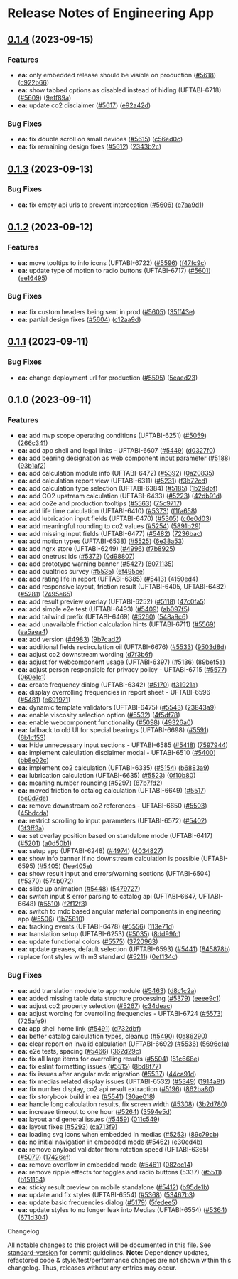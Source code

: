 # Release Notes of Engineering App
## [0.1.4](https://github.com/Schaeffler-Group/frontend-schaeffler/compare/ea-v0.1.3...ea-v0.1.4) (2023-09-15)


### Features

* **ea:** only embedded release should be visible on production ([#5618](https://github.com/Schaeffler-Group/frontend-schaeffler/issues/5618)) ([c922b66](https://github.com/Schaeffler-Group/frontend-schaeffler/commit/c922b66e96b74c882b4742687252299d82caac29))
* **ea:** show tabbed options as disabled instead of hiding (UFTABI-6718) ([#5609](https://github.com/Schaeffler-Group/frontend-schaeffler/issues/5609)) ([9eff89a](https://github.com/Schaeffler-Group/frontend-schaeffler/commit/9eff89aa1240b7a4b5f7212381379736575839a6))
* **ea:** update co2 disclaimer ([#5617](https://github.com/Schaeffler-Group/frontend-schaeffler/issues/5617)) ([e92a42d](https://github.com/Schaeffler-Group/frontend-schaeffler/commit/e92a42d078f6e7637c53137fa1c443b645a27d78))


### Bug Fixes

* **ea:** fix double scroll on small devices ([#5615](https://github.com/Schaeffler-Group/frontend-schaeffler/issues/5615)) ([c56ed0c](https://github.com/Schaeffler-Group/frontend-schaeffler/commit/c56ed0c654c95aeef9079a06ee1f14266d10e615))
* **ea:** fix remaining design fixes ([#5612](https://github.com/Schaeffler-Group/frontend-schaeffler/issues/5612)) ([2343b2c](https://github.com/Schaeffler-Group/frontend-schaeffler/commit/2343b2c819ce796d3cbb7ef9808a3cfacc7f5dcd))

## [0.1.3](https://github.com/Schaeffler-Group/frontend-schaeffler/compare/ea-v0.1.2...ea-v0.1.3) (2023-09-13)


### Bug Fixes

* **ea:** fix empty api urls to prevent interception ([#5606](https://github.com/Schaeffler-Group/frontend-schaeffler/issues/5606)) ([e7aa9d1](https://github.com/Schaeffler-Group/frontend-schaeffler/commit/e7aa9d1885ee12c5515ff625ec14cfe7171f2f94))

## [0.1.2](https://github.com/Schaeffler-Group/frontend-schaeffler/compare/ea-v0.1.1...ea-v0.1.2) (2023-09-12)


### Features

* **ea:** move tooltips to info icons (UFTABI-6722) ([#5596](https://github.com/Schaeffler-Group/frontend-schaeffler/issues/5596)) ([f47fc9c](https://github.com/Schaeffler-Group/frontend-schaeffler/commit/f47fc9c4833b41ba75b89365f7f0bf51d29a25ca))
* **ea:** update type of motion to radio buttons (UFTABI-6717) ([#5601](https://github.com/Schaeffler-Group/frontend-schaeffler/issues/5601)) ([ee16495](https://github.com/Schaeffler-Group/frontend-schaeffler/commit/ee1649564b18bfb6a9d3acf88a7f92e03b92b95c))


### Bug Fixes

* **ea:** fix custom headers being sent in prod ([#5605](https://github.com/Schaeffler-Group/frontend-schaeffler/issues/5605)) ([35ff43e](https://github.com/Schaeffler-Group/frontend-schaeffler/commit/35ff43e5022eff53c650d1954b835e9362018d4d))
* **ea:** partial design fixes ([#5604](https://github.com/Schaeffler-Group/frontend-schaeffler/issues/5604)) ([c12aa9d](https://github.com/Schaeffler-Group/frontend-schaeffler/commit/c12aa9dcce0e0ca01aa261eeaa32630da9fe6303))

## [0.1.1](https://github.com/Schaeffler-Group/frontend-schaeffler/compare/ea-v0.1.0...ea-v0.1.1) (2023-09-11)


### Bug Fixes

* **ea:** change deployment url for  production ([#5595](https://github.com/Schaeffler-Group/frontend-schaeffler/issues/5595)) ([5eaed23](https://github.com/Schaeffler-Group/frontend-schaeffler/commit/5eaed23fa83c1dcb6c5f384ff0e06f10606d655d))

## 0.1.0 (2023-09-11)


### Features

* **ea:** add  mvp scope operating conditions (UFTABI-6251) ([#5059](https://github.com/Schaeffler-Group/frontend-schaeffler/issues/5059)) ([266c341](https://github.com/Schaeffler-Group/frontend-schaeffler/commit/266c3415d0b05b223154bd61fc07119f9496e3b9))
* **ea:** add app shell and legal links - UFTABI-6607 ([#5449](https://github.com/Schaeffler-Group/frontend-schaeffler/issues/5449)) ([d0327f0](https://github.com/Schaeffler-Group/frontend-schaeffler/commit/d0327f022e5573cb8c55c8fcb8e15ce877764fe4))
* **ea:** add bearing designation as web component input parameter ([#5188](https://github.com/Schaeffler-Group/frontend-schaeffler/issues/5188)) ([93b1af2](https://github.com/Schaeffler-Group/frontend-schaeffler/commit/93b1af20b47f3a4d1a028d136eb90040dc371261))
* **ea:** add calculation module info (UFTABI-6472) ([#5392](https://github.com/Schaeffler-Group/frontend-schaeffler/issues/5392)) ([0a20835](https://github.com/Schaeffler-Group/frontend-schaeffler/commit/0a20835e11668503ca37f16db6e75efee9145449))
* **ea:** add calculation report view (UFTABI-6311) ([#5231](https://github.com/Schaeffler-Group/frontend-schaeffler/issues/5231)) ([f3b72cd](https://github.com/Schaeffler-Group/frontend-schaeffler/commit/f3b72cd623a7bc0444e73cf09e37a94ffb08d3fc))
* **ea:** add calculation type selection (UFTABI-6384) ([#5185](https://github.com/Schaeffler-Group/frontend-schaeffler/issues/5185)) ([1b29dbf](https://github.com/Schaeffler-Group/frontend-schaeffler/commit/1b29dbfc100df568984dc8b2719f46942d3dd38a))
* **ea:** add CO2 upstream calculation (UFTABI-6433) ([#5223](https://github.com/Schaeffler-Group/frontend-schaeffler/issues/5223)) ([42db91d](https://github.com/Schaeffler-Group/frontend-schaeffler/commit/42db91dd90afe2ebfa4513f47b318e95dd9c8646))
* **ea:** add co2e and production tooltips ([#5563](https://github.com/Schaeffler-Group/frontend-schaeffler/issues/5563)) ([75c9717](https://github.com/Schaeffler-Group/frontend-schaeffler/commit/75c9717e1d165d80156c48ba8aa72c2ae339c5aa))
* **ea:** add life time calculation (UFTABI-6410) ([#5373](https://github.com/Schaeffler-Group/frontend-schaeffler/issues/5373)) ([f1fa658](https://github.com/Schaeffler-Group/frontend-schaeffler/commit/f1fa658e6719d99d60428cadecedbcd7df610e55))
* **ea:** add lubrication input fields (UFTABI-6470) ([#5305](https://github.com/Schaeffler-Group/frontend-schaeffler/issues/5305)) ([c0e0d03](https://github.com/Schaeffler-Group/frontend-schaeffler/commit/c0e0d03c42eb2cf3796748e4a1fc88ef244d0df8))
* **ea:** add meaningful rounding to co2 values ([#5254](https://github.com/Schaeffler-Group/frontend-schaeffler/issues/5254)) ([5891b29](https://github.com/Schaeffler-Group/frontend-schaeffler/commit/5891b298943684a2e40cd9fc4b47177f10e9dc7d))
* **ea:** add missing input fields (UFTABI-6477) ([#5482](https://github.com/Schaeffler-Group/frontend-schaeffler/issues/5482)) ([7236bac](https://github.com/Schaeffler-Group/frontend-schaeffler/commit/7236bac6a84275701afb3b90cfc1be041b5b651d))
* **ea:** add motion types (UFTABI-6538) ([#5525](https://github.com/Schaeffler-Group/frontend-schaeffler/issues/5525)) ([6e38a53](https://github.com/Schaeffler-Group/frontend-schaeffler/commit/6e38a531cc0cf413d60af250b0488b005470a18f))
* **ea:** add ngrx store (UFTABI-6249) ([#4996](https://github.com/Schaeffler-Group/frontend-schaeffler/issues/4996)) ([f7b8925](https://github.com/Schaeffler-Group/frontend-schaeffler/commit/f7b89257d233d3adc3bdeb736eb06442a5a7243d))
* **ea:** add onetrust ids ([#5372](https://github.com/Schaeffler-Group/frontend-schaeffler/issues/5372)) ([0d98807](https://github.com/Schaeffler-Group/frontend-schaeffler/commit/0d988073db0d0325a1b974c137e9546c19c0581a))
* **ea:** add prototype warning banner ([#5427](https://github.com/Schaeffler-Group/frontend-schaeffler/issues/5427)) ([8071135](https://github.com/Schaeffler-Group/frontend-schaeffler/commit/8071135d512a608d91e34560bd115532003b12d1))
* **ea:** add qualtrics survey ([#5535](https://github.com/Schaeffler-Group/frontend-schaeffler/issues/5535)) ([6f495ce](https://github.com/Schaeffler-Group/frontend-schaeffler/commit/6f495cea0432cb17f521804b149d12d79b9f22e1))
* **ea:** add rating life in report (UFTABI-6385) ([#5413](https://github.com/Schaeffler-Group/frontend-schaeffler/issues/5413)) ([4150ed4](https://github.com/Schaeffler-Group/frontend-schaeffler/commit/4150ed401ca57d075f9ecc2990ab996cefae5578))
* **ea:** add responsive layout, friction result (UFTABI-6405, UFTABI-6482) ([#5281](https://github.com/Schaeffler-Group/frontend-schaeffler/issues/5281)) ([7495e65](https://github.com/Schaeffler-Group/frontend-schaeffler/commit/7495e65f7b0fd09282f8af1cc891f653cdd57097))
* **ea:** add result preview overlay (UFTABI-6252) ([#5118](https://github.com/Schaeffler-Group/frontend-schaeffler/issues/5118)) ([47c0fa5](https://github.com/Schaeffler-Group/frontend-schaeffler/commit/47c0fa50e9527e264d0d603bb54bbb60a1ffd06e))
* **ea:** add simple e2e test (UFTABI-6493) ([#5409](https://github.com/Schaeffler-Group/frontend-schaeffler/issues/5409)) ([ab097f5](https://github.com/Schaeffler-Group/frontend-schaeffler/commit/ab097f56fab22acf917a000018cb6133c2bb99f6))
* **ea:** add tailwind prefix (UFTABI-6469) ([#5260](https://github.com/Schaeffler-Group/frontend-schaeffler/issues/5260)) ([548a9c6](https://github.com/Schaeffler-Group/frontend-schaeffler/commit/548a9c6164052a0895509e396f5194324d1eb37b))
* **ea:** add unavailable friction calculation hints (UFTABI-6711) ([#5569](https://github.com/Schaeffler-Group/frontend-schaeffler/issues/5569)) ([ea5aea4](https://github.com/Schaeffler-Group/frontend-schaeffler/commit/ea5aea4a4183d3da97733e049fdd319ccc441e5d))
* **ea:** add version ([#4983](https://github.com/Schaeffler-Group/frontend-schaeffler/issues/4983)) ([9b7cad2](https://github.com/Schaeffler-Group/frontend-schaeffler/commit/9b7cad207d6d120f1529b5e1637b9412e62668fc))
* **ea:** additional fields recirculation oil (UFTABI-6676) ([#5533](https://github.com/Schaeffler-Group/frontend-schaeffler/issues/5533)) ([9503d8d](https://github.com/Schaeffler-Group/frontend-schaeffler/commit/9503d8d4fcc6836dfd1f785002c4b4229c06460a))
* **ea:** adjust co2 downstream wording ([d7f3b6f](https://github.com/Schaeffler-Group/frontend-schaeffler/commit/d7f3b6fa408579507519a137a89d3a142492fcd2))
* **ea:** adjust for webcomponent usage (UFTABI-6397) ([#5136](https://github.com/Schaeffler-Group/frontend-schaeffler/issues/5136)) ([89bef5a](https://github.com/Schaeffler-Group/frontend-schaeffler/commit/89bef5affb6ffe3fea6483435cb8ec203f04e8e9))
* **ea:** adjust person responsible for privacy policy - UFTABI-6715 ([#5577](https://github.com/Schaeffler-Group/frontend-schaeffler/issues/5577)) ([060e1c1](https://github.com/Schaeffler-Group/frontend-schaeffler/commit/060e1c1cffd97026eca9f230b82b0ca7014625bf))
* **ea:** create frequency dialog (UFTABI-6342) ([#5170](https://github.com/Schaeffler-Group/frontend-schaeffler/issues/5170)) ([f31921a](https://github.com/Schaeffler-Group/frontend-schaeffler/commit/f31921a95b78b9afed0d71a4b3c693aa010da211))
* **ea:** display overrolling frequencies in report sheet - UFTABI-6596 ([#5481](https://github.com/Schaeffler-Group/frontend-schaeffler/issues/5481)) ([e691971](https://github.com/Schaeffler-Group/frontend-schaeffler/commit/e6919716b3930760dcfe38d291c465a26d1ed04b))
* **ea:** dynamic template validators (UFTABI-6475) ([#5543](https://github.com/Schaeffler-Group/frontend-schaeffler/issues/5543)) ([23843a9](https://github.com/Schaeffler-Group/frontend-schaeffler/commit/23843a91d489b6c1590715600198e97c8d091cde))
* **ea:** enable viscosity selection option ([#5532](https://github.com/Schaeffler-Group/frontend-schaeffler/issues/5532)) ([4f5df78](https://github.com/Schaeffler-Group/frontend-schaeffler/commit/4f5df78e275b6aae5d58ea3996bca5c8670a0055))
* **ea:** enable webcomponent functionality ([#5098](https://github.com/Schaeffler-Group/frontend-schaeffler/issues/5098)) ([49326a0](https://github.com/Schaeffler-Group/frontend-schaeffler/commit/49326a0be9380cbbd2c366e2fb75b0a1ba87bae9))
* **ea:** fallback to old UI for special bearings (UFTABI-6698) ([#5591](https://github.com/Schaeffler-Group/frontend-schaeffler/issues/5591)) ([6b1c153](https://github.com/Schaeffler-Group/frontend-schaeffler/commit/6b1c15370f8973ce2eefe946686700af208546ea))
* **ea:** Hide unnecessary input sections - UFTABI-6585 ([#5418](https://github.com/Schaeffler-Group/frontend-schaeffler/issues/5418)) ([7597944](https://github.com/Schaeffler-Group/frontend-schaeffler/commit/759794405c6e3504835d6aa33cc4d5dbfdf199f3))
* **ea:** implement calculation disclaimer modal - UFTABI-6510 ([#5400](https://github.com/Schaeffler-Group/frontend-schaeffler/issues/5400)) ([bb8e02c](https://github.com/Schaeffler-Group/frontend-schaeffler/commit/bb8e02c4fcb641690b7d89de573693cd78a7c270))
* **ea:** implement co2 calculation (UFTABI-6335) ([#5154](https://github.com/Schaeffler-Group/frontend-schaeffler/issues/5154)) ([b6883a9](https://github.com/Schaeffler-Group/frontend-schaeffler/commit/b6883a9bf3c759bba00405434a3986419ff2ebd6))
* **ea:** lubrication calculation (UFTABI-6635) ([#5523](https://github.com/Schaeffler-Group/frontend-schaeffler/issues/5523)) ([0f10b80](https://github.com/Schaeffler-Group/frontend-schaeffler/commit/0f10b804d328dab82ad28b2e0bc669c435dffda9))
* **ea:** meaning number rounding ([#5297](https://github.com/Schaeffler-Group/frontend-schaeffler/issues/5297)) ([87b7fd2](https://github.com/Schaeffler-Group/frontend-schaeffler/commit/87b7fd27015956e2e4cb9a8bfd72520382f2a1a0))
* **ea:** moved friction to catalog calculation (UFTABI-6649) ([#5517](https://github.com/Schaeffler-Group/frontend-schaeffler/issues/5517)) ([be0d7de](https://github.com/Schaeffler-Group/frontend-schaeffler/commit/be0d7de2cf782d94fca7ce6310275fb29966ae48))
* **ea:** remove downstream co2 references - UFTABI-6650 ([#5503](https://github.com/Schaeffler-Group/frontend-schaeffler/issues/5503)) ([45bdcda](https://github.com/Schaeffler-Group/frontend-schaeffler/commit/45bdcdaa1abb157f16ef4d2e1a2a48a611af5243))
* **ea:** restrict scrolling to input parameters (UFTABI-6572) ([#5402](https://github.com/Schaeffler-Group/frontend-schaeffler/issues/5402)) ([3f3ff3a](https://github.com/Schaeffler-Group/frontend-schaeffler/commit/3f3ff3a1ba4e95a48de2162e26d3de4b8a5102ed))
* **ea:** set overlay position based on standalone mode (UFTABI-6417) ([#5201](https://github.com/Schaeffler-Group/frontend-schaeffler/issues/5201)) ([a0d50b1](https://github.com/Schaeffler-Group/frontend-schaeffler/commit/a0d50b1810421bb397b0b05f9dc5468f30d2b802))
* **ea:** setup app (UFTABI-6248) ([#4974](https://github.com/Schaeffler-Group/frontend-schaeffler/issues/4974)) ([4034827](https://github.com/Schaeffler-Group/frontend-schaeffler/commit/40348279b7cae603308f624c61ca90a957f4f676))
* **ea:** show info banner if no downstream calculation is possible (UFTABI-6595) ([#5405](https://github.com/Schaeffler-Group/frontend-schaeffler/issues/5405)) ([1ee405e](https://github.com/Schaeffler-Group/frontend-schaeffler/commit/1ee405e98b99356390c912dfad68e104788bd5c0))
* **ea:** show result input and  errors/warning sections (UFTABI-6504) ([#5370](https://github.com/Schaeffler-Group/frontend-schaeffler/issues/5370)) ([574b072](https://github.com/Schaeffler-Group/frontend-schaeffler/commit/574b0725ea94ca009b7658a678f0ec0b0a5e96df))
* **ea:** slide up animation ([#5448](https://github.com/Schaeffler-Group/frontend-schaeffler/issues/5448)) ([5479727](https://github.com/Schaeffler-Group/frontend-schaeffler/commit/54797272d5093ca44b33d36da63799b16058ca0c))
* **ea:** switch input & error parsing to catalog api (UFTABI-6647, UFTABI-6648) ([#5510](https://github.com/Schaeffler-Group/frontend-schaeffler/issues/5510)) ([f2f12f3](https://github.com/Schaeffler-Group/frontend-schaeffler/commit/f2f12f31c40d7fc3724cf34fa54985c7e23dfed8))
* **ea:** switch to mdc based angular material components in engineering app ([#5506](https://github.com/Schaeffler-Group/frontend-schaeffler/issues/5506)) ([1b75810](https://github.com/Schaeffler-Group/frontend-schaeffler/commit/1b75810e6decf2dcb5796eb1d2062adf70ca3c9c))
* **ea:** tracking events (UFTABI-6478) ([#5556](https://github.com/Schaeffler-Group/frontend-schaeffler/issues/5556)) ([113e71d](https://github.com/Schaeffler-Group/frontend-schaeffler/commit/113e71d91c288c7382834b7d430a29c5fcd51026))
* **ea:** translation setup (UFTABI-6253) ([#5035](https://github.com/Schaeffler-Group/frontend-schaeffler/issues/5035)) ([8dd99fc](https://github.com/Schaeffler-Group/frontend-schaeffler/commit/8dd99fc0cd2e9b47f2921fbd05ae8c7fe5c83a9f))
* **ea:** update functional colors ([#5575](https://github.com/Schaeffler-Group/frontend-schaeffler/issues/5575)) ([3720963](https://github.com/Schaeffler-Group/frontend-schaeffler/commit/37209638a128263240df2cd73f2eeb9409b6c61a))
* **ea:** update greases, default selection (UFTABI-6593) ([#5441](https://github.com/Schaeffler-Group/frontend-schaeffler/issues/5441)) ([845878b](https://github.com/Schaeffler-Group/frontend-schaeffler/commit/845878b6f66032d99f5358d2b949ad714210f022))
* replace font styles with m3 standard ([#5211](https://github.com/Schaeffler-Group/frontend-schaeffler/issues/5211)) ([0ef134c](https://github.com/Schaeffler-Group/frontend-schaeffler/commit/0ef134c2cb41319de679919be47c318f010ce6c5))


### Bug Fixes

* **ea:** add translation module to app module ([#5463](https://github.com/Schaeffler-Group/frontend-schaeffler/issues/5463)) ([d8c1c2a](https://github.com/Schaeffler-Group/frontend-schaeffler/commit/d8c1c2a44176e84a7f117eb91e75bf9412ed3024))
* **ea:** added missing table data structure processing ([#5379](https://github.com/Schaeffler-Group/frontend-schaeffler/issues/5379)) ([eeee9c1](https://github.com/Schaeffler-Group/frontend-schaeffler/commit/eeee9c1c193de46412c9a8a8cbb2fc4166bb6610))
* **ea:** adjust co2 property selection ([#5267](https://github.com/Schaeffler-Group/frontend-schaeffler/issues/5267)) ([c34deac](https://github.com/Schaeffler-Group/frontend-schaeffler/commit/c34deaccfeb002f8acfa32cbfd0f019ad304e000))
* **ea:** adjust wording for overrolling frequencies - UFTABI-6724 ([#5573](https://github.com/Schaeffler-Group/frontend-schaeffler/issues/5573)) ([725afe9](https://github.com/Schaeffler-Group/frontend-schaeffler/commit/725afe97f8c4335bad47fe902e976c53ee29d0b1))
* **ea:** app shell home link ([#5491](https://github.com/Schaeffler-Group/frontend-schaeffler/issues/5491)) ([d732dbf](https://github.com/Schaeffler-Group/frontend-schaeffler/commit/d732dbfb95009210b882d56f1a15855028f05ed1))
* **ea:** better catalog calculation types, cleanup ([#5490](https://github.com/Schaeffler-Group/frontend-schaeffler/issues/5490)) ([0a86290](https://github.com/Schaeffler-Group/frontend-schaeffler/commit/0a8629001e5de7c41a57a3ff168e63090bdee563))
* **ea:** clear report on invalid calculation (UFTABI-6692) ([#5536](https://github.com/Schaeffler-Group/frontend-schaeffler/issues/5536)) ([5696c1a](https://github.com/Schaeffler-Group/frontend-schaeffler/commit/5696c1ad9dafea0ca630de49af1c1f515fd59bf7))
* **ea:** e2e tests, spacing ([#5466](https://github.com/Schaeffler-Group/frontend-schaeffler/issues/5466)) ([362d29c](https://github.com/Schaeffler-Group/frontend-schaeffler/commit/362d29c10c828c99c8c174e3dc248c4c5f133020))
* **ea:** fix all large items for overrolling results ([#5504](https://github.com/Schaeffler-Group/frontend-schaeffler/issues/5504)) ([51c668e](https://github.com/Schaeffler-Group/frontend-schaeffler/commit/51c668ed97f43ca98f52ab5d92426b0bf8014433))
* **ea:** fix eslint formatting issues ([#5515](https://github.com/Schaeffler-Group/frontend-schaeffler/issues/5515)) ([8bd8f77](https://github.com/Schaeffler-Group/frontend-schaeffler/commit/8bd8f77d7d8925179e1dcf1e3391a9082950bfc4))
* **ea:** fix issues after angular mdc migration ([#5537](https://github.com/Schaeffler-Group/frontend-schaeffler/issues/5537)) ([44ca91d](https://github.com/Schaeffler-Group/frontend-schaeffler/commit/44ca91d8142f7004e184a4ba079dcd5cc12e36db))
* **ea:** fix medias related display issues (UFTABI-6532) ([#5349](https://github.com/Schaeffler-Group/frontend-schaeffler/issues/5349)) ([1914a9f](https://github.com/Schaeffler-Group/frontend-schaeffler/commit/1914a9f11390b7c3190be137489761af9dbf2b44))
* **ea:** fix number display, co2 api result extraction ([#5196](https://github.com/Schaeffler-Group/frontend-schaeffler/issues/5196)) ([862ba80](https://github.com/Schaeffler-Group/frontend-schaeffler/commit/862ba80d521e537145414f1f87ec700717bfd1b0))
* **ea:** fix storybook build in ea ([#5541](https://github.com/Schaeffler-Group/frontend-schaeffler/issues/5541)) ([30ae018](https://github.com/Schaeffler-Group/frontend-schaeffler/commit/30ae018add15bb6103a55df974775e3ef3105c24))
* **ea:** handle long calculation results, fix screen width ([#5308](https://github.com/Schaeffler-Group/frontend-schaeffler/issues/5308)) ([3b2d780](https://github.com/Schaeffler-Group/frontend-schaeffler/commit/3b2d78045c5806ffefda3891ae2fc53c232adc25))
* **ea:** increase timeout to one hour ([#5264](https://github.com/Schaeffler-Group/frontend-schaeffler/issues/5264)) ([3594e5d](https://github.com/Schaeffler-Group/frontend-schaeffler/commit/3594e5dee7bd684cb455a963e375fc979a7b607e))
* **ea:** layout and general issues ([#5459](https://github.com/Schaeffler-Group/frontend-schaeffler/issues/5459)) ([011c549](https://github.com/Schaeffler-Group/frontend-schaeffler/commit/011c5491f7d8929ea54e1155adf8099d2c460157))
* **ea:** layout fixes ([#5293](https://github.com/Schaeffler-Group/frontend-schaeffler/issues/5293)) ([ca713f9](https://github.com/Schaeffler-Group/frontend-schaeffler/commit/ca713f9b073547fa95612b3a6f8bc497aa4abee5))
* **ea:** loading svg icons when embedded in medias ([#5253](https://github.com/Schaeffler-Group/frontend-schaeffler/issues/5253)) ([89c79cb](https://github.com/Schaeffler-Group/frontend-schaeffler/commit/89c79cb32603b4ecb89e9243e0b1146184dfebb7))
* **ea:** no initial navigation in embedded mode ([#5462](https://github.com/Schaeffler-Group/frontend-schaeffler/issues/5462)) ([e30ed4b](https://github.com/Schaeffler-Group/frontend-schaeffler/commit/e30ed4bc4106b8d5ea4f07889059125eb4b58b45))
* **ea:** remove anyload validator from rotation speed (UFTABI-6365) ([#5079](https://github.com/Schaeffler-Group/frontend-schaeffler/issues/5079)) ([17426ef](https://github.com/Schaeffler-Group/frontend-schaeffler/commit/17426ef3a4f3d70ce16f0ed89da7f77ed99bb969))
* **ea:** remove overflow in embedded mode ([#5461](https://github.com/Schaeffler-Group/frontend-schaeffler/issues/5461)) ([082ec14](https://github.com/Schaeffler-Group/frontend-schaeffler/commit/082ec142c3d0e7cac1cf58af7df1b5644b3965e2))
* **ea:** remove ripple effects for toggles and radio buttons (5337) ([#5511](https://github.com/Schaeffler-Group/frontend-schaeffler/issues/5511)) ([b151154](https://github.com/Schaeffler-Group/frontend-schaeffler/commit/b151154e2924f42df3f09dc9440486f6750b832d))
* **ea:** sticky result preview on mobile standalone ([#5412](https://github.com/Schaeffler-Group/frontend-schaeffler/issues/5412)) ([b95de1b](https://github.com/Schaeffler-Group/frontend-schaeffler/commit/b95de1b766dd3b1e72aebc1d6591d98beb08c815))
* **ea:** update and fix styles (UFTABI-6554) ([#5368](https://github.com/Schaeffler-Group/frontend-schaeffler/issues/5368)) ([53467b3](https://github.com/Schaeffler-Group/frontend-schaeffler/commit/53467b38a7635c1dc01a48ee6922392fe07ec943))
* **ea:** update basic frequencies dialog ([#5179](https://github.com/Schaeffler-Group/frontend-schaeffler/issues/5179)) ([5fedee5](https://github.com/Schaeffler-Group/frontend-schaeffler/commit/5fedee5eb1823c3f2e3be70fc3e9be75a6ae30b8))
* **ea:** update styles to no longer leak into Medias (UFTABI-6554) ([#5364](https://github.com/Schaeffler-Group/frontend-schaeffler/issues/5364)) ([671d304](https://github.com/Schaeffler-Group/frontend-schaeffler/commit/671d3040ca32ad82b07d2e4037ad22bd2b44c7b8))

 Changelog

All notable changes to this project will be documented in this file. See [standard-version](https://github.com/conventional-changelog/standard-version) for commit guidelines.
**Note:** Dependency updates, refactored code & style/test/performance changes are not shown within this changelog. Thus, releases without any entries may occur.
